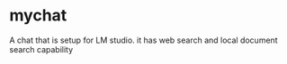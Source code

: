 # mychat
A chat that is setup for LM studio. it has web search and local document search capability
